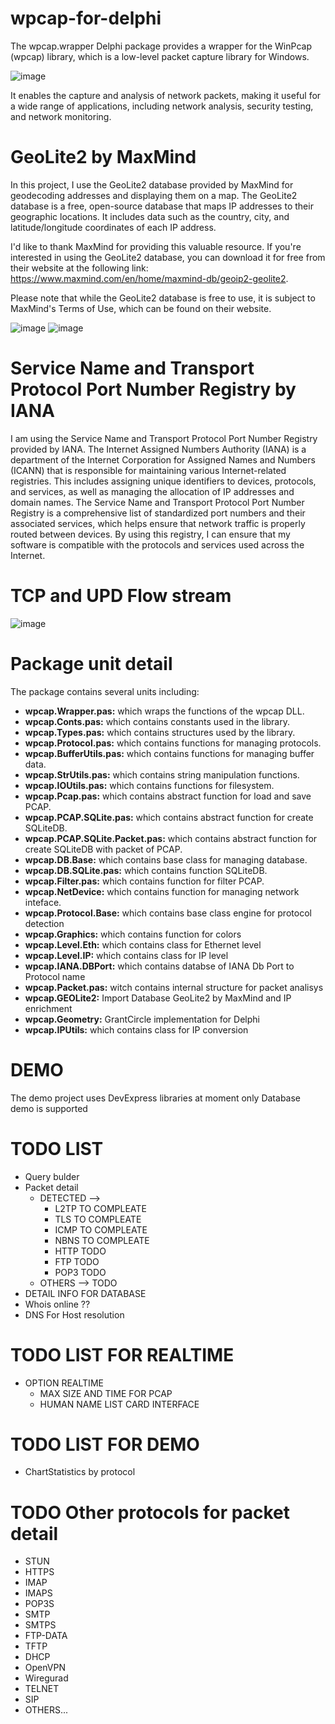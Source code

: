 # wpcap-for-delphi
The wpcap.wrapper Delphi package provides a wrapper for the WinPcap (wpcap) library, which is a low-level packet capture library for Windows.

![image](https://user-images.githubusercontent.com/11525545/221328217-04db309c-c45f-4d33-a297-beff01e0f1c2.png)

It enables the capture and analysis of network packets, making it useful for a wide range of applications, including network analysis, security testing, and network monitoring.

# GeoLite2 by MaxMind
In this project, I use the GeoLite2 database provided by MaxMind for geodecoding addresses and displaying them on a map. The GeoLite2 database is a free, open-source database that maps IP addresses to their geographic locations. It includes data such as the country, city, and latitude/longitude coordinates of each IP address.

I'd like to thank MaxMind for providing this valuable resource. If you're interested in using the GeoLite2 database, you can download it for free from their website at the following link: https://www.maxmind.com/en/home/maxmind-db/geoip2-geolite2.

Please note that while the GeoLite2 database is free to use, it is subject to MaxMind's Terms of Use, which can be found on their website.

   ![image](https://user-images.githubusercontent.com/11525545/222990137-523eca8a-9a36-4b2e-9185-5d0ee95b5faf.png)
![image](https://user-images.githubusercontent.com/11525545/222990179-f5e0688e-6f10-40d6-90f2-073040547694.png)


# Service Name and Transport Protocol Port Number Registry by IANA 
I am using the Service Name and Transport Protocol Port Number Registry provided by IANA. The Internet Assigned Numbers Authority (IANA) is a department of the Internet Corporation for Assigned Names and Numbers (ICANN) that is responsible for maintaining various Internet-related registries. This includes assigning unique identifiers to devices, protocols, and services, as well as managing the allocation of IP addresses and domain names. The Service Name and Transport Protocol Port Number Registry is a comprehensive list of standardized port numbers and their associated services, which helps ensure that network traffic is properly routed between devices. By using this registry, I can ensure that my software is compatible with the protocols and services used across the Internet.

# TCP and UPD Flow stream

![image](https://user-images.githubusercontent.com/11525545/223887025-799aa3c9-8dc3-463c-9364-8cc118554e76.png)


# Package unit detail

The package contains several units including: 

+ **wpcap.Wrapper.pas:**  which wraps the functions of the wpcap DLL.
+ **wpcap.Conts.pas:**   which contains constants used in the library. 
+ **wpcap.Types.pas:**    which contains structures used by the library. 
+ **wpcap.Protocol.pas:** which contains functions for managing protocols.
+ **wpcap.BufferUtils.pas:** which contains functions for managing buffer data.
+ **wpcap.StrUtils.pas:** which contains string manipulation functions.
+ **wpcap.IOUtils.pas:**  which contains functions for filesystem.
+ **wpcap.Pcap.pas:**  which contains abstract function for load and save PCAP.
+ **wpcap.PCAP.SQLite.pas:**  which contains abstract function for create SQLiteDB.
+ **wpcap.PCAP.SQLite.Packet.pas:**  which contains abstract function for create SQLiteDB with packet of PCAP.
+ **wpcap.DB.Base:**  which contains base class for managing database.
+ **wpcap.DB.SQLite.pas:**  which contains function SQLiteDB.
+ **wpcap.Filter.pas:**  which contains function for filter PCAP.
+ **wpcap.NetDevice:**  which contains function for managing network inteface.
+ **wpcap.Protocol.Base:**  which contains base class engine for protocol detection
+ **wpcap.Graphics:**  which contains function for colors
+ **wpcap.Level.Eth:**  which contains class for Ethernet level
+ **wpcap.Level.IP:**  which contains class for IP level
+ **wpcap.IANA.DBPort:**  which contains databse of IANA Db Port to Protocol name
+ **wpcap.Packet.pas:** witch contains internal structure for packet analisys
+ **wpcap.GEOLite2:** Import Database GeoLite2 by MaxMind and IP enrichment
+ **wpcap.Geometry:** GrantCircle implementation for Delphi
+ **wpcap.IPUtils:** which contains class for IP conversion


# DEMO

The demo project uses DevExpress libraries at moment only Database demo is supported

# TODO LIST

+ Query bulder 
+ Packet detail 
  + DETECTED -->
    +  L2TP TO COMPLEATE
    +  TLS TO COMPLEATE
    +  ICMP TO COMPLEATE
    +  NBNS TO COMPLEATE
    +  HTTP TODO
    +  FTP TODO
    +  POP3 TODO
  + OTHERS --> TODO
+ DETAIL INFO FOR DATABASE
+ Whois online ??
+ DNS For Host resolution

# TODO LIST FOR REALTIME

+ OPTION REALTIME
  + MAX SIZE AND TIME FOR PCAP
  + HUMAN NAME LIST CARD INTERFACE
 
# TODO LIST FOR DEMO
+ ChartStatistics by protocol

# TODO Other protocols for packet detail

+ STUN
+ HTTPS
+ IMAP
+ IMAPS
+ POP3S
+ SMTP
+ SMTPS
+ FTP-DATA
+ TFTP
+ DHCP
+ OpenVPN
+ Wiregurad
+ TELNET
+ SIP
+ OTHERS...



